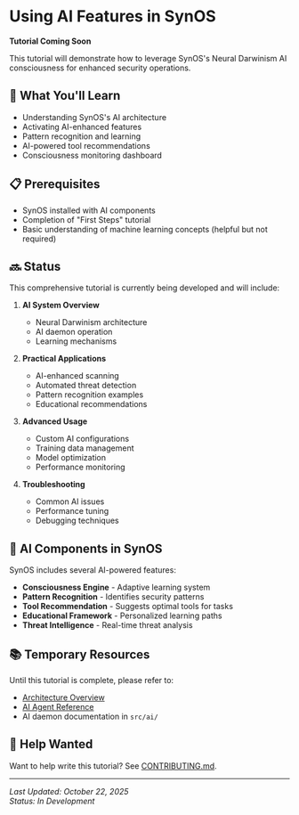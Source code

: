 # Using AI Features in SynOS

**Tutorial Coming Soon**

This tutorial will demonstrate how to leverage SynOS's Neural Darwinism AI consciousness for enhanced security operations.

## 🎯 What You'll Learn

-   Understanding SynOS's AI architecture
-   Activating AI-enhanced features
-   Pattern recognition and learning
-   AI-powered tool recommendations
-   Consciousness monitoring dashboard

## 📋 Prerequisites

-   SynOS installed with AI components
-   Completion of "First Steps" tutorial
-   Basic understanding of machine learning concepts (helpful but not required)

## 🔜 Status

This comprehensive tutorial is currently being developed and will include:

1. **AI System Overview**

    - Neural Darwinism architecture
    - AI daemon operation
    - Learning mechanisms

2. **Practical Applications**

    - AI-enhanced scanning
    - Automated threat detection
    - Pattern recognition examples
    - Educational recommendations

3. **Advanced Usage**

    - Custom AI configurations
    - Training data management
    - Model optimization
    - Performance monitoring

4. **Troubleshooting**
    - Common AI issues
    - Performance tuning
    - Debugging techniques

## 🤖 AI Components in SynOS

SynOS includes several AI-powered features:

-   **Consciousness Engine** - Adaptive learning system
-   **Pattern Recognition** - Identifies security patterns
-   **Tool Recommendation** - Suggests optimal tools for tasks
-   **Educational Framework** - Personalized learning paths
-   **Threat Intelligence** - Real-time threat analysis

## 📚 Temporary Resources

Until this tutorial is complete, please refer to:

-   [Architecture Overview](../../04-development/Architecture-Overview.md)
-   [AI Agent Reference](../../../CLAUDE.md)
-   AI daemon documentation in `src/ai/`

## 🤝 Help Wanted

Want to help write this tutorial? See [CONTRIBUTING.md](../../../CONTRIBUTING.md).

---

_Last Updated: October 22, 2025_  
_Status: In Development_
